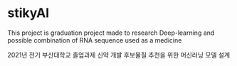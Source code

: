 # stikyAI
This project is graduation project made to research Deep-learning and possible combination of RNA sequence used as a medicine

2021년 전기 부산대학교 졸업과제
신약 개발 후보물질 추천을 위한 머신러닝 모델 설계
